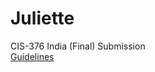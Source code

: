 # Juliette
CIS-376 India (Final) Submission  
[Guidelines](https://gist.github.com/barrycumbie/bdbafe19a5de141fb1e0930b32e439e7)
